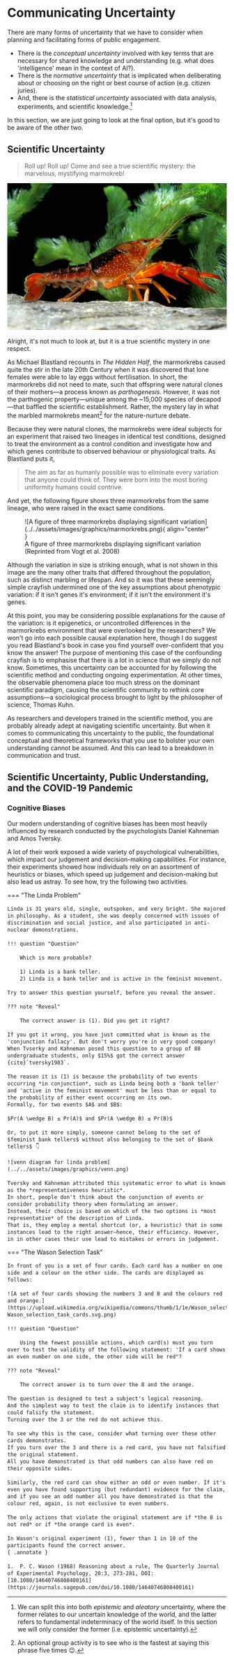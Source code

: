 # Communicating Uncertainty

There are many forms of uncertainty that we have to consider when planning and facilitating forms of public engagement.

- There is the *conceptual uncertainty* involved with key terms that are necessary for shared knowledge and understanding (e.g. what does 'intelligence' mean in the context of AI?).
- There is the *normative uncertainty* that is implicated when deliberating about or choosing on the right or best course of action (e.g. citizen juries).
- And, there is the *statistical uncertainty* associated with data analysis, experiments, and scientific knowledge.[^epistemic]

[^epistemic]: We can split this into both *epistemic* and *aleatory* uncertainty, where the former relates to our uncertain knowledge of the world, and the latter refers to fundamental indeterminacy of the world itself. In this section we will only consider the former (i.e. epistemic uncertainty).

In this section, we are just going to look at the final option, but it's good to be aware of the other two.

## Scientific Uncertainty

>Roll up! Roll up! Come and see a true scientific mystery: the marvelous, mystifying marmokreb!

![A picture of a marmorkreb](../../assets/images/graphics/marmorkreb.jpeg)

Alright, it's not much to look at, but it is a true scientific mystery in one respect.

As Michael Blastland recounts in *The Hidden Half*, the marmorkrebs caused quite the stir in the late 20th Century when it was discovered that lone females were able to lay eggs without fertilisation.
In short, the marmorkrebs did not need to mate, such that offspring were natural clones of their mothers—a process known as *parthogenesis*.
However, it was not the parthogenic property—unique among the ~15,000 species of decapod—that baffled the scientific establishment.
Rather, the mystery lay in what the marbled marmokrebs meant[^tongue] for the nature-nurture debate.

[^tongue]: An optional group activity is to see who is the fastest at saying this phrase five times 😉.

Because they were natural clones, the marmokrebs were ideal subjects for an experiment that raised two lineages in identical test conditions, designed to treat the environment as a control condition and investigate how and which genes contribute to observed behaviour or physiological traits.
As Blastland puts it,

> The aim as far as humanly possible was to eliminate every variation that anyone could think of. They were born into the most boring uniformity humans could contrive.

And yet, the following figure shows three marmorkrebs from the same lineage, who were raised in the exact same conditions.

<figure markdown>
  ![A figure of three marmorkrebs displaying significant variation](../../assets/images/graphics/marmorkrebs.png){ align="center" }
  <figcaption>A figure of three marmorkrebs displaying significant variation (Reprinted from Vogt et al. 2008)</figcaption>
</figure>

Although the variation in size is striking enough, what is not shown in this image are the many other traits that differed throughout the population, such as distinct marbling or lifespan.
And so it was that these seemingly simple crayfish undermined one of the key assumptions about phenotypic variation: if it isn't genes it's environment; if it isn't the environment it's genes.

At this point, you may be considering possible explanations for the cause of the variation: is it epigenetics, or uncontrolled differences in the marmorkrebs environment that were overlooked by the researchers?
We won't go into each possible causal explanation here, though I do suggest you read Blastland's book in case you find yourself over-confident that you know the answer!
The purpose of mentioning this case of the confounding crayfish is to emphasise that there is a lot in science that we simply do not know.
Sometimes, this uncertainty can be accounted for by following the scientific method and conducting ongoing experimentation.
At other times, the observable phenomena place too much stress on the dominant scientific paradigm, causing the scientific community to rethink core assumptions—a sociological process brought to light by the philosopher of science, Thomas Kuhn.

As researchers and developers trained in the scientific method, you are probably already adept at navigating scientific uncertainty.
But when it comes to communicating this uncertainty to the public, the foundational conceptual and theoretical frameworks that you use to bolster your own understanding cannot be assumed.
And this can lead to a breakdown in communication and trust.

## Scientific Uncertainty, Public Understanding, and the COVID-19 Pandemic

### Cognitive Biases

Our modern understanding of cognitive biases has been most heavily influenced by research conducted by the psychologists Daniel Kahneman and Amos Tversky.

A lot of their work exposed a wide variety of psychological vulnerabilities, which impact our judgement and decision-making capabilities.
For instance, their experiments showed how individuals rely on an assortment of heuristics or biases, which speed up judgement and decision-making but also lead us astray.
To see how, try the following two activities.

=== "The Linda Problem"

    Linda is 31 years old, single, outspoken, and very bright. She majored in philosophy. As a student, she was deeply concerned with issues of discrimination and social justice, and also participated in anti-nuclear demonstrations.
    
    !!! question "Question"
    
        Which is more probable?
    
        1) Linda is a bank teller.
        2) Linda is a bank teller and is active in the feminist movement.

    Try to answer this question yourself, before you reveal the answer.

    ??? note "Reveal"

        The correct answer is (1). Did you get it right?

    If you got it wrong, you have just committed what is known as the 'conjunction fallacy'. But don't worry you're in very good company!
    When Tvserky and Kahneman posed this question to a group of 88 undergraduate students, only $15%$ got the correct answer {cite}`tversky1983`. 
    
    The reason it is (1) is because the probability of two events occurring *in conjunction*, such as Linda being both a 'bank teller' and 'active in the feminist movement' must be less than or equal to the probability of either event occurring on its own. 
    Formally, for two events $A$ and $B$:
    
    $Pr(A \wedge B) ≤ Pr(A)$ and $Pr(A \wedge B) ≤ Pr(B)$
    
    Or, to put it more simply, someone cannot belong to the set of $feminist bank tellers$ without also belonging to the set of $bank tellers$ 👇
    
    ![venn diagram for linda problem](../../assets/images/graphics/venn.png)
    
    Tversky and Kahneman attributed this systematic error to what is known as the *representativeness heuristic*. 
    In short, people don't think about the conjunction of events or consider probability theory when formulating an answer.
    Instead, their choice is based on which of the two options is *most representative* of the description of Linda. 
    That is, they employ a mental shortcut (or, a heuristic) that in some instances lead to the right answer—hence, their efficiency. However, in in other cases their use lead to mistakes or errors in judgement.

=== "The Wason Selection Task"
    
    In front of you is a set of four cards. Each card has a number on one side and a colour on the other side. The cards are displayed as follows:

    ![A set of four cards showing the numbers 3 and 8 and the colours red and orange.](https://upload.wikimedia.org/wikipedia/commons/thumb/1/1e/Wason_selection_task_cards.svg/2880px-Wason_selection_task_cards.svg.png)
    
    !!! question "Question"
    
        Using the fewest possible actions, which card(s) must you turn over to test the validity of the following statement: 'If a card shows an even number on one side, the other side will be red"?
    
    ??? note "Reveal"

        The correct answer is to turn over the 8 and the orange.
    
    The question is designed to test a subject's logical reasoning.
    And the simplest way to test the claim is to identify instances that could falsify the statement.
    Turning over the 3 or the red do not achieve this.

    To see why this is the case, consider what turning over these other cards demonstrates.
    If you turn over the 3 and there is a red card, you have not falsified the original statement.
    All you have demonstrated is that odd numbers can also have red on their opposite sides.
    
    Similarly, the red card can show either an odd or even number. If it's even you have found supporting (but redundant) evidence for the claim, and if you see an odd number all you have demonstrated is that the colour red, again, is not exclusive to even numbers.

    The only actions that violate the original statement are if *the 8 is not red* or if *the orange card is even*.

    In Wason's original experiment (1), fewer than 1 in 10 of the participants found the correct answer.
    { .annotate }
    
    1.  P. C. Wason (1968) Reasoning about a rule, The Quarterly Journal of Experimental Psychology, 20:3, 273-281, DOI: [10.1080/14640746808400161](https://journals.sagepub.com/doi/10.1080/14640746808400161)




